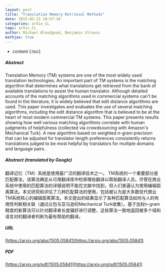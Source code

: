 ```yaml
---
layout: post
title: "Translation Memory Retrieval Methods"
date: 2015-05-21 18:57:34
categories: arXiv_CL
tags: arXiv_CL
author: Michael Bloodgood, Benjamin Strauss
mathjax: true
---
```


* content
{:toc}

##### Abstract
Translation Memory (TM) systems are one of the most widely used translation technologies. An important part of TM systems is the matching algorithm that determines what translations get retrieved from the bank of available translations to assist the human translator. Although detailed accounts of the matching algorithms used in commercial systems can't be found in the literature, it is widely believed that edit distance algorithms are used. This paper investigates and evaluates the use of several matching algorithms, including the edit distance algorithm that is believed to be at the heart of most modern commercial TM systems. This paper presents results showing how well various matching algorithms correlate with human judgments of helpfulness (collected via crowdsourcing with Amazon's Mechanical Turk). A new algorithm based on weighted n-gram precision that can be adjusted for translator length preferences consistently returns translations judged to be most helpful by translators for multiple domains and language pairs.

##### Abstract (translated by Google)
翻译记忆（TM）系统是使用最广泛的翻译技术之一。 TM系统的一个重要部分是匹配算法，该算法确定从可用翻译库中检索哪些翻译以帮助翻译人员。尽管在商业系统中使用的匹配算法的详细说明不能在文献中找到，但人们普遍认为使用编辑距离算法。本文研究和评估了几种匹配算法的使用，包括被认为是大多数现代商业TM系统核心的编辑距离算法。本文提出的结果显示了各种匹配算法如何与人的有用性判断相关联（通过众包与亚马逊的Mechanical Turk收集）。基于加权n-gram精度的新算法可以针对翻译者长度偏好进行调整，这些算法一致地返回被多个域和语言对的翻译者判断为最有帮助的翻译。

##### URL
[https://arxiv.org/abs/1505.05841](https://arxiv.org/abs/1505.05841)

##### PDF
[https://arxiv.org/pdf/1505.05841](https://arxiv.org/pdf/1505.05841)

